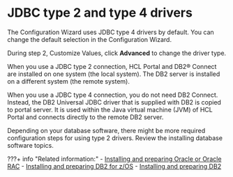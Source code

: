 # JDBC type 2 and type 4 drivers

The Configuration Wizard uses JDBC type 4 drivers by default. You can change the default selection in the Configuration Wizard.

During step 2, Customize Values, click **Advanced** to change the driver type.

When you use a JDBC type 2 connection, HCL Portal and DB2® Connect are installed on one system \(the local system\). The DB2 server is installed on a different system \(the remote system\).

When you use a JDBC type 4 connection, you do not need DB2 Connect. Instead, the DB2 Universal JDBC driver that is supplied with DB2 is copied to portal server. It is used within the Java virtual machine \(JVM\) of HCL Portal and connects directly to the remote DB2 server.

Depending on your database software, there might be more required configuration steps for using type 2 drivers. Review the installing database software topics.

???+ info "Related information:"
    - [Installing and preparing Oracle or Oracle RAC](../../../../deployment/install/traditional/install_prereq_software/prereq_db/oracle_inst.md)
    - [Installing and preparing DB2 for z/OS](../../../../deployment/install/traditional/install_prereq_software/prereq_db/db2z_inst.md)
    - [Installing and preparing DB2](../../../../deployment/install/traditional/install_prereq_software/prereq_db/inst_db2.md)


